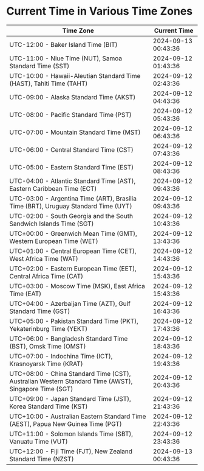 # Current Time in Various Time Zones

| Time Zone | Current Time |
|-----------|--------------|
| UTC-12:00 - Baker Island Time (BIT) | 2024-09-13 00:43:36 |
| UTC-11:00 - Niue Time (NUT), Samoa Standard Time (SST) | 2024-09-12 01:43:36 |
| UTC-10:00 - Hawaii-Aleutian Standard Time (HAST), Tahiti Time (TAHT) | 2024-09-12 02:43:36 |
| UTC-09:00 - Alaska Standard Time (AKST) | 2024-09-12 04:43:36 |
| UTC-08:00 - Pacific Standard Time (PST) | 2024-09-12 05:43:36 |
| UTC-07:00 - Mountain Standard Time (MST) | 2024-09-12 06:43:36 |
| UTC-06:00 - Central Standard Time (CST) | 2024-09-12 07:43:36 |
| UTC-05:00 - Eastern Standard Time (EST) | 2024-09-12 08:43:36 |
| UTC-04:00 - Atlantic Standard Time (AST), Eastern Caribbean Time (ECT) | 2024-09-12 09:43:36 |
| UTC-03:00 - Argentina Time (ART), Brasília Time (BRT), Uruguay Standard Time (UYT) | 2024-09-12 09:43:36 |
| UTC-02:00 - South Georgia and the South Sandwich Islands Time (SGT) | 2024-09-12 10:43:36 |
| UTC±00:00 - Greenwich Mean Time (GMT), Western European Time (WET) | 2024-09-12 13:43:36 |
| UTC+01:00 - Central European Time (CET), West Africa Time (WAT) | 2024-09-12 14:43:36 |
| UTC+02:00 - Eastern European Time (EET), Central Africa Time (CAT) | 2024-09-12 15:43:36 |
| UTC+03:00 - Moscow Time (MSK), East Africa Time (EAT) | 2024-09-12 15:43:36 |
| UTC+04:00 - Azerbaijan Time (AZT), Gulf Standard Time (GST) | 2024-09-12 16:43:36 |
| UTC+05:00 - Pakistan Standard Time (PKT), Yekaterinburg Time (YEKT) | 2024-09-12 17:43:36 |
| UTC+06:00 - Bangladesh Standard Time (BST), Omsk Time (OMST) | 2024-09-12 18:43:36 |
| UTC+07:00 - Indochina Time (ICT), Krasnoyarsk Time (KRAT) | 2024-09-12 19:43:36 |
| UTC+08:00 - China Standard Time (CST), Australian Western Standard Time (AWST), Singapore Time (SGT) | 2024-09-12 20:43:36 |
| UTC+09:00 - Japan Standard Time (JST), Korea Standard Time (KST) | 2024-09-12 21:43:36 |
| UTC+10:00 - Australian Eastern Standard Time (AEST), Papua New Guinea Time (PGT) | 2024-09-12 22:43:36 |
| UTC+11:00 - Solomon Islands Time (SBT), Vanuatu Time (VUT) | 2024-09-12 23:43:36 |
| UTC+12:00 - Fiji Time (FJT), New Zealand Standard Time (NZST) | 2024-09-13 00:43:36 |
